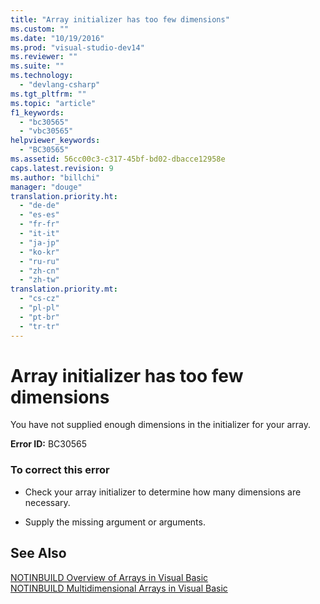 ```yaml
---
title: "Array initializer has too few dimensions"
ms.custom: ""
ms.date: "10/19/2016"
ms.prod: "visual-studio-dev14"
ms.reviewer: ""
ms.suite: ""
ms.technology: 
  - "devlang-csharp"
ms.tgt_pltfrm: ""
ms.topic: "article"
f1_keywords: 
  - "bc30565"
  - "vbc30565"
helpviewer_keywords: 
  - "BC30565"
ms.assetid: 56cc00c3-c317-45bf-bd02-dbacce12958e
caps.latest.revision: 9
ms.author: "billchi"
manager: "douge"
translation.priority.ht: 
  - "de-de"
  - "es-es"
  - "fr-fr"
  - "it-it"
  - "ja-jp"
  - "ko-kr"
  - "ru-ru"
  - "zh-cn"
  - "zh-tw"
translation.priority.mt: 
  - "cs-cz"
  - "pl-pl"
  - "pt-br"
  - "tr-tr"
---
```

# Array initializer has too few dimensions
You have not supplied enough dimensions in the initializer for your array.  
  
 **Error ID:** BC30565  
  
### To correct this error  
  
-   Check your array initializer to determine how many dimensions are necessary.  
  
-   Supply the missing argument or arguments.  
  
## See Also  
 [NOTINBUILD Overview of Arrays in Visual Basic](http://msdn.microsoft.com/en-us/ca50e2f2-b4d2-4c57-9169-9abbcc3392d8)   
 [NOTINBUILD Multidimensional Arrays in Visual Basic](http://msdn.microsoft.com/en-us/d92cad25-07e2-4d79-8ea4-ab269700f5de)